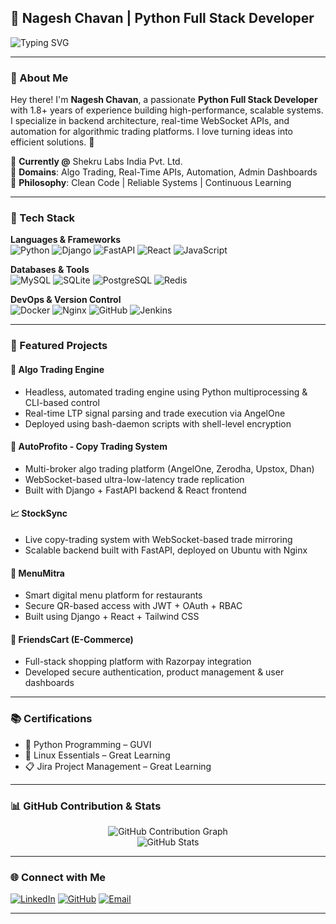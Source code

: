 ## 🚀 Nagesh Chavan | Python Full Stack Developer  

![Typing SVG](https://readme-typing-svg.herokuapp.com?font=Fira+Code&weight=600&size=22&pause=1000&color=00B2FF&vCenter=true&width=600&lines=Skilled+Python+Developer;Backend+%7C+Frontend+%7C+API+%7C+Security;Building+Scalable+Web+Applications;Optimizing+Backend+Performance+%F0%9F%94%A5)

---

### 🌟 About Me
Hey there! I'm **Nagesh Chavan**, a passionate **Python Full Stack Developer** with 1.8+ years of experience building high-performance, scalable systems. I specialize in backend architecture, real-time WebSocket APIs, and automation for algorithmic trading platforms. I love turning ideas into efficient solutions. 🚀

🔹 **Currently @** Shekru Labs India Pvt. Ltd.  
🔹 **Domains**: Algo Trading, Real-Time APIs, Automation, Admin Dashboards  
🔹 **Philosophy**: Clean Code | Reliable Systems | Continuous Learning

---

### 🔧 Tech Stack

**Languages & Frameworks**  
![Python](https://img.shields.io/badge/Python-3776AB?style=for-the-badge&logo=python&logoColor=white)
![Django](https://img.shields.io/badge/Django-092E20?style=for-the-badge&logo=django&logoColor=white)
![FastAPI](https://img.shields.io/badge/FastAPI-009688?style=for-the-badge&logo=fastapi&logoColor=white)
![React](https://img.shields.io/badge/React-20232A?style=for-the-badge&logo=react&logoColor=61DAFB)
![JavaScript](https://img.shields.io/badge/JavaScript-F7DF1E?style=for-the-badge&logo=javascript&logoColor=black)

**Databases & Tools**  
![MySQL](https://img.shields.io/badge/MySQL-4479A1?style=for-the-badge&logo=mysql&logoColor=white)
![SQLite](https://img.shields.io/badge/SQLite-003B57?style=for-the-badge&logo=sqlite&logoColor=white)
![PostgreSQL](https://img.shields.io/badge/PostgreSQL-336791?style=for-the-badge&logo=postgresql&logoColor=white)
![Redis](https://img.shields.io/badge/Redis-DC382D?style=for-the-badge&logo=redis&logoColor=white)

**DevOps & Version Control**  
![Docker](https://img.shields.io/badge/Docker-2496ED?style=for-the-badge&logo=docker&logoColor=white)
![Nginx](https://img.shields.io/badge/Nginx-009639?style=for-the-badge&logo=nginx&logoColor=white)
![GitHub](https://img.shields.io/badge/GitHub-181717?style=for-the-badge&logo=github&logoColor=white)
![Jenkins](https://img.shields.io/badge/Jenkins-D24939?style=for-the-badge&logo=jenkins&logoColor=white)

---

### 💼 Featured Projects

#### 🧠 Algo Trading Engine
- Headless, automated trading engine using Python multiprocessing & CLI-based control  
- Real-time LTP signal parsing and trade execution via AngelOne  
- Deployed using bash-daemon scripts with shell-level encryption  

#### 🔁 AutoProfito - Copy Trading System
- Multi-broker algo trading platform (AngelOne, Zerodha, Upstox, Dhan)  
- WebSocket-based ultra-low-latency trade replication  
- Built with Django + FastAPI backend & React frontend  

#### 📈 StockSync
- Live copy-trading system with WebSocket-based trade mirroring  
- Scalable backend built with FastAPI, deployed on Ubuntu with Nginx  

#### 🧾 MenuMitra
- Smart digital menu platform for restaurants  
- Secure QR-based access with JWT + OAuth + RBAC  
- Built using Django + React + Tailwind CSS  

#### 🛒 FriendsCart (E-Commerce)
- Full-stack shopping platform with Razorpay integration  
- Developed secure authentication, product management & user dashboards

---

### 📚 Certifications

- 🧠 Python Programming – GUVI  
- 🐧 Linux Essentials – Great Learning  
- 📋 Jira Project Management – Great Learning  

---

### 📊 GitHub Contribution & Stats

<div align="center">
  <img src="https://github-readme-activity-graph.vercel.app/graph?username=nagesh882&theme=react-dark&hide_border=true&area=true" alt="GitHub Contribution Graph" />
</div>

<div align="center">
  <img src="https://github-readme-stats.vercel.app/api?username=nagesh882&show_icons=true&theme=dark&bg_color=000000&title_color=ffffff&icon_color=ffffff&text_color=ffffff&border_color=30363d&count_private=true" alt="GitHub Stats" />
</div>

---

### 🌐 Connect with Me

[![LinkedIn](https://img.shields.io/badge/LinkedIn-0A66C2?style=for-the-badge&logo=linkedin&logoColor=white)](http://www.linkedin.com/in/nagesh-chavan-878b742b7)
[![GitHub](https://img.shields.io/badge/GitHub-181717?style=for-the-badge&logo=github&logoColor=white)](https://github.com/nagesh882)
[![Email](https://img.shields.io/badge/Email-D14836?style=for-the-badge&logo=gmail&logoColor=white)](mailto:nageshchavan0802@gmail.com)

---
